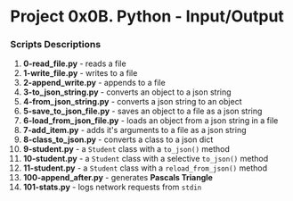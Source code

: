# Project 0x0B. Python - Input/Output

### Scripts Descriptions

1. **0-read_file.py** - reads a file
2. **1-write_file.py** - writes to a file
3. **2-append_write.py** - appends to a file
4. **3-to_json_string.py** - converts an object to a json string
5. **4-from_json_string.py** - converts a json string to an object
6. **5-save_to_json_file.py** - saves an object to a file as a json string
7. **6-load_from_json_file.py** - loads an object from a json string in a file
8. **7-add_item.py** - adds it's arguments to a file as a json string
9. **8-class_to_json.py** - converts a class to a json dict
10. **9-student.py** - a `Student` class with a `to_json()` method
11. **10-student.py** - a `Student` class with a selective `to_json()` method
12. **11-student.py** - a `Student` class with a `reload_from_json()` method
7. **100-append_after.py** - generates **Pascals Triangle**
8. **101-stats.py** - logs network requests from `stdin`
